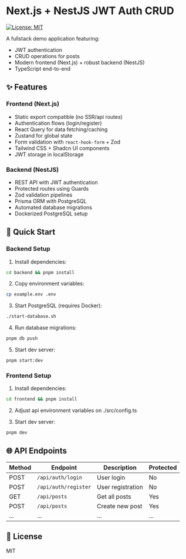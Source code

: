 # Next.js + NestJS JWT Auth CRUD

[![License: MIT](https://img.shields.io/badge/License-MIT-blue.svg)](https://opensource.org/licenses/MIT)

A fullstack demo application featuring:

- JWT authentication
- CRUD operations for posts
- Modern frontend (Next.js) + robust backend (NestJS)
- TypeScript end-to-end

## ✨ Features

### Frontend (Next.js)

- Static export compatible (no SSR/api routes)
- Authentication flows (login/register)
- React Query for data fetching/caching
- Zustand for global state
- Form validation with `react-hook-form` + Zod
- Tailwind CSS + Shadcn UI components
- JWT storage in localStorage

### Backend (NestJS)

- REST API with JWT authentication
- Protected routes using Guards
- Zod validation pipelines
- Prisma ORM with PostgreSQL
- Automated database migrations
- Dockerized PostgreSQL setup

## 🚀 Quick Start

### Backend Setup

1. Install dependencies:

```bash
cd backend && pnpm install
```

2. Copy environment variables:

```bash
cp example.env .env
```

3. Start PostgreSQL (requires Docker):

```bash
./start-database.sh
```

4. Run database migrations:

```bash
pnpm db push
```

5. Start dev server:

```bash
pnpm start:dev
```

### Frontend Setup

<!-- 1. Install dependencies:

   ```bash
   cd frontend && pnpm install
   ```

2. Start dev server:
   ```bash
   pnpm dev
   ``` -->

1. Install dependencies:

```bash
cd frontend && pnpm install
```

2. Adjust api environment variables on ./src/config.ts

3. Start dev server:

```bash
pnpm dev
```

## 🌐 API Endpoints

| Method | Endpoint             | Description       | Protected |
| ------ | -------------------- | ----------------- | --------- |
| POST   | `/api/auth/login`    | User login        | No        |
| POST   | `/api/auth/register` | User registration | No        |
| GET    | `/api/posts`         | Get all posts     | Yes       |
| POST   | `/api/posts`         | Create new post   | Yes       |
| ...    | ...                  | ...               | ...       |

## 📝 License

MIT
